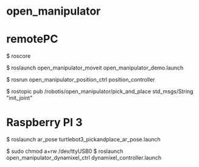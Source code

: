 # open_manipulator

# remotePC

$ roscore

$ roslaunch open_manipulator_moveit open_manipulator_demo.launch

$ rosrun open_manipulator_position_ctrl position_controller

$ rostopic pub /robotis/open_manipulator/pick_and_place std_msgs/String "init_joint"

# Raspberry PI 3

$ roslaunch ar_pose turtlebot3_pickandplace_ar_pose.launch

$ sudo chmod a+rw /dev/ttyUSB0
$ roslaunch open_manipulator_dynamixel_ctrl dynamixel_controller.launch
